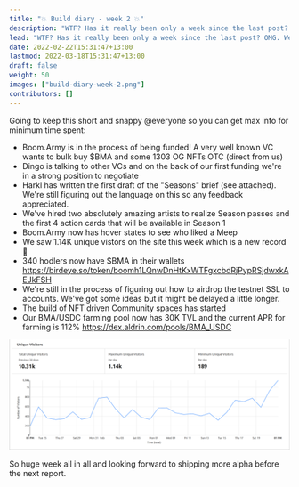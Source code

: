```yaml
---
title: "💥 Build diary - week 2 💥"
description: "WTF? Has it really been only a week since the last post? OMG. We've been running fast. "
lead: "WTF? Has it really been only a week since the last post? OMG. We've been running fast. "
date: 2022-02-22T15:31:47+13:00
lastmod: 2022-03-18T15:31:47+13:00
draft: false
weight: 50
images: ["build-diary-week-2.png"]
contributors: []
---
```


Going to keep this short and snappy @everyone so you can get max info for minimum time spent:

- Boom.Army is in the process of being funded! A very well known VC wants to bulk buy $BMA and some 1303 OG NFTs OTC (direct from us)
- Dingo is talking to other VCs and on the back of our first funding we're in a strong position to negotiate
- Harkl has written the first draft of the "Seasons" brief (see attached). We're still figuring out the language on this so any feedback appreciated.
- We've hired two absolutely amazing artists to realize Season passes and the first 4 action cards that will be available in Season 1
- Boom.Army now has hover states to see who liked a Meep
- We saw 1.14K unique vistors on the site this week which is a new record 🎉 
- 340 hodlers now have $BMA in their wallets https://birdeye.so/token/boomh1LQnwDnHtKxWTFgxcbdRjPypRSjdwxkAEJkFSH
- We're still in the process of figuring out how to airdrop the testnet SSL to accounts. We've got some ideas but it might be delayed a little longer.
- The build of NFT driven Community spaces has started
- Our BMA/USDC farming pool now has 30K TVL and the current APR for farming is 112% https://dex.aldrin.com/pools/BMA_USDC

![Unique Vistors](build-diary-week-2.png)

So huge week all in all and looking forward to shipping more alpha before the next report.
